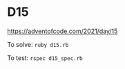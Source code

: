 # D15

https://adventofcode.com/2021/day/15

To solve: `ruby d15.rb`

To test: `rspec d15_spec.rb`


